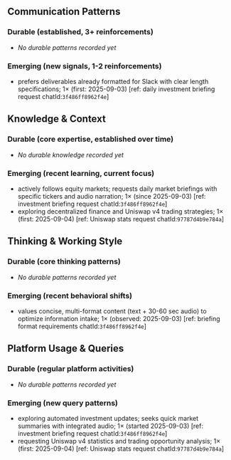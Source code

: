 ## Communication Patterns
### Durable (established, 3+ reinforcements)
- _No durable patterns recorded yet_

### Emerging (new signals, 1-2 reinforcements)
- prefers deliverables already formatted for Slack with clear length specifications; 1× (first: 2025-09-03) [ref: daily investment briefing request chatId:`3f486ff8962f4e`]

## Knowledge & Context
### Durable (core expertise, established over time)
- _No durable knowledge recorded yet_

### Emerging (recent learning, current focus)
- actively follows equity markets; requests daily market briefings with specific tickers and audio narration; 1× (since 2025-09-03) [ref: investment briefing request chatId:`3f486ff8962f4e`]
- exploring decentralized finance and Uniswap v4 trading strategies; 1× (first: 2025-09-04) [ref: Uniswap stats request chatId:`97787d4b9e784a`]

## Thinking & Working Style
### Durable (core thinking patterns)
- _No durable patterns recorded yet_

### Emerging (recent behavioral shifts)
- values concise, multi-format content (text + 30-60 sec audio) to optimize information intake; 1× (observed: 2025-09-03) [ref: briefing format requirements chatId:`3f486ff8962f4e`]

## Platform Usage & Queries
### Durable (regular platform activities)
- _No durable patterns recorded yet_

### Emerging (new query patterns)
- exploring automated investment updates; seeks quick market summaries with integrated audio; 1× (started 2025-09-03) [ref: investment briefing request chatId:`3f486ff8962f4e`]
- requesting Uniswap v4 statistics and trading opportunity analysis; 1× (first: 2025-09-04) [ref: Uniswap stats request chatId:`97787d4b9e784a`]